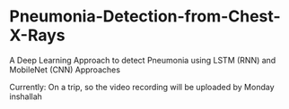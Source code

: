 # Pneumonia-Detection-from-Chest-X-Rays
A Deep Learning Approach to detect Pneumonia using LSTM (RNN) and MobileNet (CNN) Approaches

Currently: On a trip, so the video recording will be uploaded by Monday inshallah
